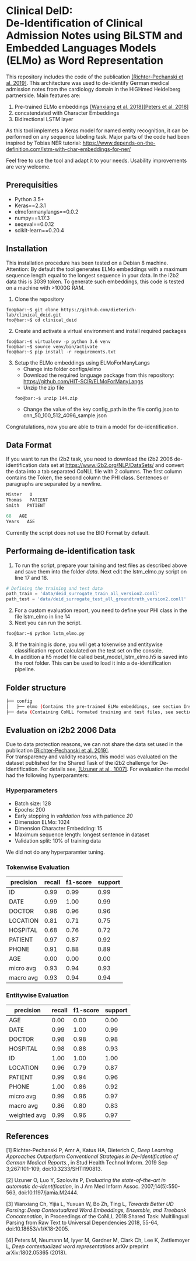 # Clinical DeID:<br> De-Identification of Clinical Admission Notes using BiLSTM and Embedded Languages Models (ELMo) as Word Representation

This repository includes the code of the publication [[Richter-Pechanski et al. 2019]](#1). This architecture was used to de-identify German medical admission notes from the cardiology domain in the HiGHmed Heidelberg partnerside. Main features are:

1. Pre-trained ELMo embeddings [[Wanxiang et al. 2018]](#3)[[Peters et al. 2018]](#4)
2. concatendated with Character Embeddings
3. Bidirectional LSTM layer

As this tool implemets a Keras model for named entity recognition, it can be performed on any sequence labeling task. Major parts of the code had been inspired by Tobias NER tutorial: https://www.depends-on-the-definition.com/lstm-with-char-embeddings-for-ner/

Feel free to use the tool and adapt it to your needs. Usability improvements are very welcome.

## Prerequisities

* Python 3.5+
* Keras==2.3.1
* elmoformanylangs==0.0.2
* numpy==1.17.3
* seqeval==0.0.12
* scikit-learn==0.20.4

## Installation

This installation procedure has been tested on a Debian 8 machine. Attention: By default the tool generates ELMo embeddings with a maximum sequence length equal to the longest sequence in your data. In the i2b2 data this is 3039 token. To generate such embeddings, this code is tested on a machine with >1000G RAM.

1. Clone the repository
```console
foo@bar:~$ git clone https://github.com/dieterich-lab/clinical_deid.git
foo@bar:~$ cd clinical_deid
```
2. Create and activate a virtual environment and install required packages
```console
foo@bar:~$ virtualenv -p python 3.6 venv
foo@bar:~$ source venv/bin/activate
foo@bar:~$ pip install -r requirements.txt
```
3. Setup the ELMo embeddings using ELMoForManyLangs
    * Change into folder configs/elmo
    * Download the required language package from this repository: https://github.com/HIT-SCIR/ELMoForManyLangs
    * Unzip the zip file
    ```console
    foo@bar:~$ unzip 144.zip
    ```   
    * Change the value of the key config_path in the file config.json to cnn_50_100_512_4096_sample.json
    
Congratulations, now you are able to train a model for de-identification. 

## Data Format

If you want to run the i2b2 task, you need to download the i2b2 2006 de-identification data set at https://www.i2b2.org/NLP/DataSets/ and convert the data into a tab separated CoNLL file with 2 columns. The first column contains the Token, the second column the PHI class. Sentences or paragraphs are separated by a newline. 

```python
Mister   O
Thomas   PATIENT
Smith   PATIENT

68   AGE
Years   AGE
```
Currently the script does not use the BIO Format by default.

## Performaing de-identification task

1. To run the script, prepare your taining and test files as described above and save them into the folder *data*. Next edit the lstm_elmo.py script on line 17 and 18.
```python
# Defining the training and test data
path_train = 'data/deid_surrogate_train_all_version2.conll'
path_test = 'data/deid_surrogate_test_all_groundtruth_version2.conll'
```
2. For a custom evaluation report, you need to define your PHI class in the file lstm_elmo in line 14
3. Next you can run the script.
```console
foo@bar:~$ python lstm_elmo.py
```
3. If the training is done, you will get a tokenwise and entitywise classification report calculated on the test set on the console.
4. In addition a h5 model file called best_model_lstm_elmo.h5 is saved into the root folder. This can be used to load it into a de-identification pipeline.


## Folder structure

```bash
├── config
│   ├── elmo (Contains the pre-trained ELMo embeddings, see section Installation)
├── data (Containing CoNLL formated training and test files, see section Data Format)
```

## Evaluation on i2b2 2006 Data
Due to data protection reasons, we can not share the data set used in the publication [[Richter-Pechanski et al. 2019]](#1). <br>
For transparency and validity reasons, this model was evaluated on the dataset published for the Shared Task of the i2b2 challenge for De-Identification. For details see, [[Uzuner at al., 1007]](#2).
For evaluation the model had the following hyperparamters:<br>

### Hyperparameters
* Batch size: 128
* Epochs: 200
* Early stopping in *validation loss* with patience *20*
* Dimension ELMo: 1024
* Dimension Character Embedding: 15
* Maximum sequence length: longest sentence in dataset
* Validation split: 10% of training data

We did not do any hyperparamter tuning.

### Tokenwise Evaluation

|precision  |  recall|  f1-score |  support|
|--|--|--|--|
|       ID     |  0.99  |    0.99  |    0.99  |     755
|     DATE     |  0.99  |    1.00  |    0.99  |    1924
|   DOCTOR     |  0.96  |    0.96  |    0.96  |    1061
| LOCATION     |  0.81  |    0.71  |    0.75  |     119
| HOSPITAL     |  0.68  |    0.76  |    0.72  |     673
|  PATIENT     |  0.97  |    0.87  |    0.92  |     244
|    PHONE     |  0.91  |    0.88  |    0.89  |      58
|      AGE     |  0.00  |    0.00  |    0.00  |       3
|micro avg     |  0.93  |    0.94  |    0.93  |    4837
|macro avg     |  0.93  |    0.94  |    0.94  |    4837

### Entitywise Evaluation

|              precision |   recall  |f1-score  | support|
|--|--|--|--|
|         AGE|       0.00     | 0.00   |   0.00  |       3|
|        DATE|       0.99     | 1.00   |   0.99  |    2153|
|      DOCTOR|       0.98     | 0.98   |   0.98  |    2297|
|    HOSPITAL|       0.98     | 0.88   |   0.93  |    1598|
|          ID|       1.00     | 1.00   |   1.00  |    1194|
|    LOCATION|       0.96     | 0.79   |   0.87  |     240|
|     PATIENT|       0.99     | 0.94   |   0.96  |     510|
|       PHONE|       1.00     | 0.86   |   0.92  |      85|
|   micro avg|       0.99     | 0.96   |   0.97  |    8080|
|   macro avg|       0.86     | 0.80   |   0.83  |    8080|
|weighted avg|       0.99     | 0.96   |   0.97  |    8080|


## References
<a id="1">[1]</a> 
Richter-Pechanski P, Amr A, Katus HA, Dieterich C,
*Deep Learning Approaches Outperform Conventional Strategies in De-Identification of German Medical Reports.*, in
Stud Health Technol Inform. 2019 Sep 3;267:101-109,
doi:10.3233/SHTI190813.

<a id="2">[2]</a> 
Uzuner O, Luo Y, Szolovits P,
*Evaluating the state-of-the-art in automatic de-identification*, in
J Am Med Inform Assoc. 2007;14(5):550-563,
doi:10.1197/jamia.M2444.

<a id="3">[3]</a> 
Wanxiang Ch, Yijia L, Yuxuan W, Bo Zh, Ting L,
*Towards Better UD Parsing: Deep Contextualized Word Embeddings, Ensemble, and Treebank Concatenation*, in
Proceedings of the CoNLL 2018 Shared Task: Multilingual Parsing from Raw Text to Universal Dependencies 2018, 55-64,
doi:10.18653/v1/K18-2005.

<a id="4">[4]</a>
Peters M,  Neumann M, Iyyer M, Gardner M, Clark Ch, Lee K, Zettlemoyer L,
*Deep contextualized word representations*
arXiv preprint arXiv:1802.05365 (2018).
